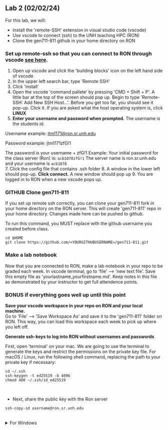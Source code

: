 ## Lab 2 (02/02/24)

For this lab, we will:
- Install the 'remote-SSH' extension in visual studio code (vscode) 
- Use vscode to connect (ssh) to the UNH teaching HPC (RON)
- Clone the gen711-811 github in your home directory on RON

### Set up remote-ssh so that you can connect to RON through vscode [see here](https://code.visualstudio.com/docs/remote/ssh). 
1. Open up vscode and click the 'building blocks' icon on the left hand side of vscode 
2. In the upper left search bar, type 'Remote SSH'
3. Click 'install' 
4. Open the vscode 'command pallete' by pressing 'CMD + Shift + P'. A little bar at the top of the screen should pop up. Begin to type 'Remote-SSH: Add New SSH Host...'. Before you get too far, you should see it pop-up. Click it. If you are asked what the host operating system is, click **LINUX**
5. **Enter your username and password when prompted.** The username is the students id.
   
Username example: jtm1171@ron.sr.unh.edu  

Password example: jtm1171zfG!1  

The password is your username + zfG!1 
Example: Your initial password for the class server (Ron) is: ```acb1078zfG!1``` The server name is ron.sr.unh.edu and your username is ``` acb1078 ```  
7. Click the config file that contains .ssh folder
8. A window in the lower left should pop-up. **Click connect.** A new window should pop up 
9. You are logged in to RON when a new vscode pops up. 

### GITHUB Clone gen711-811 
If you set up remote ssh correctly, you can clone your gen711-811 fork in your home directory on the RON server. This will create 'gen711-811' repo in your home directory. Changes made here can be pushed to github. 

To run this command, you MUST replace <YOURGITHUBUSERNAME> with the github username you created before class.
```
cd $HOME
git clone https://github.com/<YOURGITHUBUSERNAME>/gen711-811.git
```
### Make a lab notebook  
Now that you are connected to RON, make a lab notebook in your repo to be graded each week. In vscode terminal, go to 'file' --> 'new text file'. Save this empty file as 'yourlastname_yourfirstname.md'. Keep notes in this file as demonstrated by your instructor to get full attendence points.

### BONUS if everything goes well up until this point


**Save your vscode workspace in your repo on RON and your local machine.**  
Go to 'File' --> 'Save Workspace As' and save it to the 'gen711-811' folder on RON. This way, you can load this workspace each week to pick up where you left off. 

**Generate ssh-keys to log into RON without usernames and passwords**  

First, open 'terminal' on your mac. We are going to use the terminal to generate the keys and restrict the permissions on the private key file. For macOS / Linux, run the following shell command, replacing the path to your private key if necessary:
```
cd ~/.ssh
ssh-keygen -t ed25519 -b 4096
chmod 400 ~/.ssh/id_ed25519
```
<br>

- Next, share the public key with the Ron server
```
ssh-copy-id username@ron.sr.unh.edu
```
</details> <!-- end for mac-->
<br>
 <details><summary>For Windows</summary> 

**For Windows**, run the following command in PowerShell to grant explicit read access to your username:
```
icacls "privateKeyPath" /grant :R
```
Then navigate to the private key file in Windows Explorer, right-click and select Properties. Select the Security tab → Advanced → Disable inheritance → Remove all inherited permissions from this object.

<br>

### Next Week

To get new course files added to your repository later, you will need to add the original repository (the one you forked) as a 'remote' [see here for help](https://stackoverflow.com/questions/3903817/pull-new-updates-from-original-github-repository-into-forked-github-repository),[and here](https://docs.github.com/en/pull-requests/collaborating-with-pull-requests/working-with-forks/fork-a-repo)  
To add updates from the gen711-811 repo:
```
cd gen711-811
git remote add upstream https://github.com/jthmiller/gen711-811.git
git fetch upstream
git merge upstream/master master
```
Note, git merge is like "git pull" which is fetch + merge. Or, better, you can replay your local work on top of the fetched branch like a "git pull --rebase"
```
git rebase upstream/master
```
